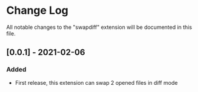 # Change Log

All notable changes to the "swapdiff" extension will be documented in this file.

## [0.0.1] - 2021-02-06
### Added
- First release, this extension can swap 2 opened files in diff mode